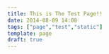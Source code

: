 ```yaml
---
title: This is The Test Page!!
date: 2014-08-09 14:08
tags: ["page","test","static"]
template: page
draft: true
---
```


